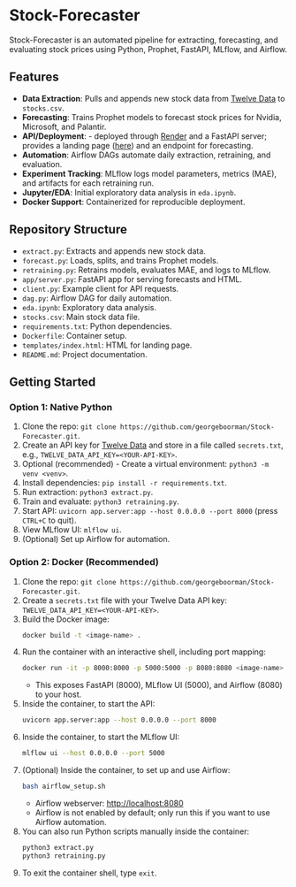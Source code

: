 # Stock-Forecaster

Stock-Forecaster is an automated pipeline for extracting, forecasting, and evaluating stock prices using Python, Prophet, FastAPI, MLflow, and Airflow.

## Features
- **Data Extraction**: Pulls and appends new stock data from [Twelve Data](https://twelvedata.com/) to `stocks.csv`.
- **Forecasting**: Trains Prophet models to forecast stock prices for Nvidia, Microsoft, and Palantir.
- **API/Deployment**:  - deployed through [Render](https://render.com/) and a FastAPI server; provides a landing page ([here](https://stock-forecaster-2ubp.onrender.com/)) and an endpoint for forecasting.
- **Automation**: Airflow DAGs automate daily extraction, retraining, and evaluation.
- **Experiment Tracking**: MLflow logs model parameters, metrics (MAE), and artifacts for each retraining run.
- **Jupyter/EDA**: Initial exploratory data analysis in `eda.ipynb`.
- **Docker Support**: Containerized for reproducible deployment.

## Repository Structure
- `extract.py`: Extracts and appends new stock data.
- `forecast.py`: Loads, splits, and trains Prophet models.
- `retraining.py`: Retrains models, evaluates MAE, and logs to MLflow.
- `app/server.py`: FastAPI app for serving forecasts and HTML.
- `client.py`: Example client for API requests.
- `dag.py`: Airflow DAG for daily automation.
- `eda.ipynb`: Exploratory data analysis.
- `stocks.csv`: Main stock data file.
- `requirements.txt`: Python dependencies.
- `Dockerfile`: Container setup.
- `templates/index.html`: HTML for landing page.
- `README.md`: Project documentation.

## Getting Started
### Option 1: Native Python
1. Clone the repo: `git clone https://github.com/georgeboorman/Stock-Forecaster.git`.
2. Create an API key for [Twelve Data](https://twelvedata.com/) and store in a file called `secrets.txt`, e.g., `TWELVE_DATA_API_KEY=<YOUR-API-KEY>`.
3. Optional (recommended) - Create a virtual environment: `python3 -m venv <venv>`.
3. Install dependencies: `pip install -r requirements.txt`.
4. Run extraction: `python3 extract.py`.
5. Train and evaluate: `python3 retraining.py`.
6. Start API: `uvicorn app.server:app --host 0.0.0.0 --port 8000` (press `CTRL+C` to quit).
7. View MLflow UI: `mlflow ui`.
8. (Optional) Set up Airflow for automation.

### Option 2: Docker (Recommended)
1. Clone the repo: `git clone https://github.com/georgeboorman/Stock-Forecaster.git`.
2. Create a `secrets.txt` file with your Twelve Data API key: `TWELVE_DATA_API_KEY=<YOUR-API-KEY>`.
3. Build the Docker image:
   ```sh
   docker build -t <image-name> .
   ```
4. Run the container with an interactive shell, including port mapping:
   ```sh
   docker run -it -p 8000:8000 -p 5000:5000 -p 8080:8080 <image-name>
   ```
   - This exposes FastAPI (8000), MLflow UI (5000), and Airflow (8080) to your host.
5. Inside the container, to start the API:
   ```sh
   uvicorn app.server:app --host 0.0.0.0 --port 8000
   ```
6. Inside the container, to start the MLflow UI:
   ```sh
   mlflow ui --host 0.0.0.0 --port 5000
   ```
7. (Optional) Inside the container, to set up and use Airflow:
   ```sh
   bash airflow_setup.sh
   ```
   - Airflow webserver: [http://localhost:8080](http://localhost:8080)
   - Airflow is not enabled by default; only run this if you want to use Airflow automation.
8. You can also run Python scripts manually inside the container:
   ```sh
   python3 extract.py
   python3 retraining.py
   ```
9. To exit the container shell, type `exit`.

